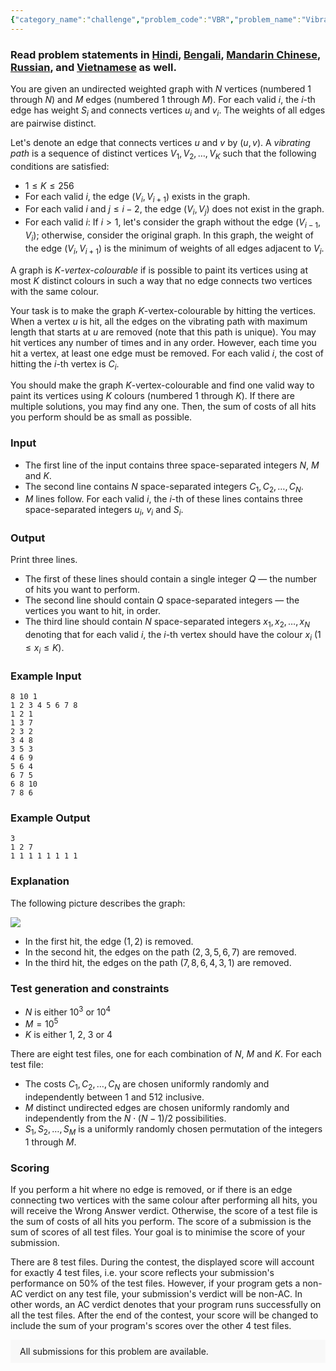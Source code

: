 ```yaml
---
{"category_name":"challenge","problem_code":"VBR","problem_name":"Vibrating Paths (Challenge)","problemComponents":{"constraints":"","constraintsState":false,"subtasks":"","subtasksState":false,"inputFormat":"","inputFormatState":false,"outputFormat":"","outputFormatState":false,"sampleTestCases":{}},"video_editorial_url":"","languages_supported":{"0":"CPP14","1":"C","2":"JAVA","3":"PYTH 3.6","4":"CPP17","5":"PYTH","6":"PYP3","7":"CS2","8":"ADA","9":"PYPY","10":"TEXT","11":"PAS fpc","12":"NODEJS","13":"RUBY","14":"PHP","15":"GO","16":"HASK","17":"TCL","18":"PERL","19":"SCALA","20":"LUA","21":"kotlin","22":"BASH","23":"JS","24":"LISP sbcl","25":"rust","26":"PAS gpc","27":"BF","28":"CLOJ","29":"R","30":"D","31":"CAML","32":"FORT","33":"ASM","34":"swift","35":"FS","36":"WSPC","37":"LISP clisp","38":"SQL","39":"SCM guile","40":"PERL6","41":"ERL","42":"CLPS","43":"ICK","44":"NICE","45":"PRLG","46":"ICON","47":"COB","48":"SCM chicken","49":"PIKE","50":"SCM qobi","51":"ST","52":"SQLQ","53":"NEM"},"max_timelimit":7,"source_sizelimit":50000,"problem_author":"alei","problem_tester":"","date_added":"16-08-2020","tags":{"0":"alei","1":"alei","2":"challenge","3":"graph","4":"graphs","5":"sept20"},"problem_difficulty_level":"Unavailable","best_tag":"Graph Coloring","editorial_url":"https://discuss.codechef.com/problems/VBR","time":{"view_start_date":1600075802,"submit_start_date":1600075802,"visible_start_date":1600075802,"end_date":1735669800},"is_direct_submittable":false,"problemDiscussURL":"https://discuss.codechef.com/search?q=VBR","is_proctored":false,"visitedContests":{},"layout":"problem"}
---
```

### Read problem statements in [Hindi](https://www.codechef.com/download/translated/SEPT20/hindi/VBR.pdf), [Bengali](https://www.codechef.com/download/translated/SEPT20/bengali/VBR.pdf), [Mandarin Chinese](https://www.codechef.com/download/translated/SEPT20/mandarin/VBR.pdf), [Russian](https://www.codechef.com/download/translated/SEPT20/russian/VBR.pdf), and [Vietnamese](https://www.codechef.com/download/translated/SEPT20/vietnamese/VBR.pdf) as well.

You are given an undirected weighted graph with $N$ vertices (numbered $1$ through $N$) and $M$ edges (numbered $1$ through $M$). For each valid $i$, the $i$-th edge has weight $S_i$ and connects vertices $u_i$ and $v_i$. The weights of all edges are pairwise distinct.

Let's denote an edge that connects vertices $u$ and $v$ by $(u,v)$. A *vibrating path* is a sequence of distinct vertices $V_1, V_2, \ldots, V_K$ such that the following conditions are satisfied:
- $1 \le K \le 256$
- For each valid $i$, the edge $(V_i, V_{i+1})$ exists in the graph.
- For each valid $i$ and $j \le i-2$, the edge $(V_i, V_j)$ does not exist in the graph.
- For each valid $i$: If $i \gt 1$, let's consider the graph without the edge $(V_{i-1}, V_i)$; otherwise, consider the original graph. In this graph, the weight of the edge $(V_i, V_{i+1})$ is the minimum of weights of all edges adjacent to $V_i$.

A graph is $K$-*vertex-colourable* if is possible to paint its vertices using at most $K$ distinct colours in such a way that no edge connects two vertices with the same colour.

Your task is to make the graph $K$-vertex-colourable by hitting the vertices. When a vertex $u$ is hit, all the edges on the vibrating path with maximum length that starts at $u$ are removed (note that this path is unique). You may hit vertices any number of times and in any order. However, each time you hit a vertex, at least one edge must be removed. For each valid $i$, the cost of hitting the $i$-th vertex is $C_i$.

You should make the graph $K$-vertex-colourable and find one valid way to paint its vertices using $K$ colours (numbered $1$ through $K$). If there are multiple solutions, you may find any one. Then, the sum of costs of all hits you perform should be as small as possible.

### Input
- The first line of the input contains three space-separated integers $N$, $M$ and $K$.
- The second line contains $N$ space-separated integers $C_1, C_2, \ldots, C_N$.
- $M$ lines follow. For each valid $i$, the $i$-th of these lines contains three space-separated integers $u_i$, $v_i$ and $S_i$.

### Output
Print three lines.
- The first of these lines should contain a single integer $Q$ ― the number of hits you want to perform.
- The second line should contain $Q$ space-separated integers ― the vertices you want to hit, in order.
- The third line should contain $N$ space-separated integers $x_1, x_2, \ldots, x_N$ denoting that for each valid $i$, the $i$-th vertex should have the colour $x_i$ ($1 \le x_i \le K$).

### Example Input
```
8 10 1
1 2 3 4 5 6 7 8
1 2 1
1 3 7
2 3 2
3 4 8
3 5 3
4 6 9
5 6 4
6 7 5
6 8 10
7 8 6
```

### Example Output
```
3
1 2 7
1 1 1 1 1 1 1 1
```

### Explanation
The following picture describes the graph:

<img src="https://codechef_shared.s3.amazonaws.com/download/Images/SEPT20/VBR/VBR.png"></img>

- In the first hit, the edge $(1, 2)$ is removed.
- In the second hit, the edges on the path $(2, 3, 5, 6, 7)$ are removed.
- In the third hit, the edges on the path $(7, 8, 6, 4, 3, 1)$ are removed.

### Test generation and constraints
- $N$ is either $10^3$ or $10^4$
- $M = 10^5$
- $K$ is either $1$, $2$, $3$ or $4$

There are eight test files, one for each combination of $N$, $M$ and $K$. For each test file:
- The costs $C_1, C_2, \ldots, C_N$ are chosen uniformly randomly and independently between $1$ and $512$ inclusive.
- $M$ distinct undirected edges are chosen uniformly randomly and independently from the $N \cdot (N-1)/2$ possibilities.
- $S_1, S_2, \ldots, S_M$ is a uniformly randomly chosen permutation of the integers $1$ through $M$.

### Scoring
If you perform a hit where no edge is removed, or if there is an edge connecting two vertices with the same colour after performing all hits, you will receive the Wrong Answer verdict. Otherwise, the score of a test file is the sum of costs of all hits you perform. The score of a submission is the sum of scores of all test files. Your goal is to minimise the score of your submission.

There are 8 test files. During the contest, the displayed score will account for exactly 4 test files, i.e. your score reflects your submission's performance on 50% of the test files. However, if your program gets a non-AC verdict on any test file, your submission's verdict will be non-AC. In other words, an AC verdict denotes that your program runs successfully on all the test files. After the end of the contest, your score will be changed to include the sum of your program's scores over the other 4 test files.

<aside style='background: #f8f8f8;padding: 10px 15px;'><div>All submissions for this problem are available.</div></aside>